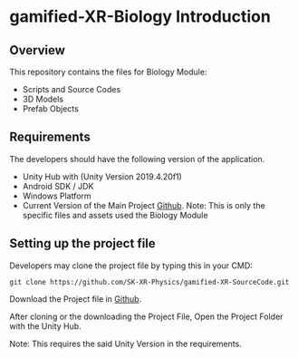 # gamified-XR-Biology Introduction

## Overview
This repository contains the files for Biology Module:
- Scripts and Source Codes
- 3D Models
- Prefab Objects

## Requirements
The developers should have the following version of the application.
- Unity Hub with (Unity Version 2019.4.20f1) 
- Android SDK / JDK
- Windows Platform
- Current Version of the Main Project [Github](https://github.com/SK-XR-Physics/gamified-XR-SourceCode).
Note: This is only the specific files and assets used the Biology Module

## Setting up the project file

Developers may clone the project file by typing this in your CMD:
```
git clone https://github.com/SK-XR-Physics/gamified-XR-SourceCode.git
```
Download the Project file in [Github](https://github.com/SK-XR-Physics/gamified-XR-SourceCode).

After cloning or the downloading the Project File, Open the Project Folder with the Unity Hub.

Note: This requires the said Unity Version in the requirements.
